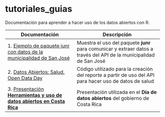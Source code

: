 # tutoriales_guias
Documentación para aprender a hacer uso de los datos abiertos con R.

|Documentación | Descripción |
| ------------ | ----------- |
| 1. [Ejemplo de paquete junr con datos de la municipalidad de San José](https://github.com/datos-abiertos-cr/tutoriales_guias/blob/master/datos_muni_sanjose.md) | Muestra el uso del paquete **junr** para comunicar y extraer datos a través del API de la municipalidad de San José |
| 2. [Datos Abiertos: Salud. Open Data Day](https://github.com/datos-abiertos-cr/tutoriales_guias/blob/master/salud.Rmd) | Código utilizado para la creación del reporte a partir de uso del API para hacer uso de datos de salud |
| 3. [Presentación **Herramientas y uso de datos abiertos en Costa Rica**](https://github.com/datos-abiertos-cr/tutoriales_guias/blob/master/doc/Herramientas%20y%20uso%20datos%20abiertos%20en%20Costa%20Rica.pdf) | Presentación utilizada en el **Día de datos abiertos** del gobierno de Costa Rica | 
